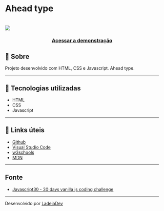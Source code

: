 <h1>Ahead type</h1>

<h1>
  <img src="https://ik.imagekit.io/ladeiaDev/2022-06-16-17-58-stirring-jelly-cc24cd.netlify.app_JxutY-F00.png?ik-sdk-version=javascript-1.4.3&updatedAt=1655413098315">
</h1>

<h3 align="center">
  <a href="https://stirring-jelly-cc24cd.netlify.app" target="_blank">Acessar a demonstração</a>
</h3>

## 🎫 Sobre

Projeto desenvolvido com HTML, CSS e Javascript. Ahead type.

---

## 🚀 Tecnologias utilizadas

- HTML
- CSS
- Javascript

---

## 🔗 Links úteis

- [Github](https://github.com/)
- [Visual Studio Code](https://code.visualstudio.com/)
- [w3schools](https://www.w3schools.com/)
- [MDN](https://developer.mozilla.org/)

---
## Fonte

- [Javascript30 - 30 days vanilla js coding challenge](https://javascript30.com/)

---

Desenvolvido por [LadeiaDev](https://ladeia.dev.br/)
